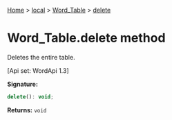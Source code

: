 [Home](./index) &gt; [local](local.md) &gt; [Word\_Table](local.word_table.md) &gt; [delete](local.word_table.delete.md)

# Word\_Table.delete method

Deletes the entire table. 

 \[Api set: WordApi 1.3\]

**Signature:**
```javascript
delete(): void;
```
**Returns:** `void`

